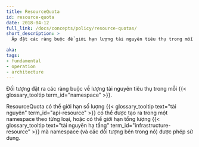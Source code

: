 ```yaml
---
title: ResourceQuota
id: resource-quota
date: 2018-04-12
full_link: /docs/concepts/policy/resource-quotas/
short_description: >
  Áp đặt các ràng buộc để giới hạn lượng tài nguyên tiêu thụ trong mỗi namespace.

aka: 
tags:
- fundamental
- operation
- architecture
---
```

Đối tượng đặt ra các ràng buộc về lượng tài nguyên tiêu thụ trong mỗi {{< glossary_tooltip term_id="namespace" >}}.

<!--more-->

ResourceQuota có thể giới hạn số lượng {{< glossary_tooltip text="tài nguyên" term_id="api-resource" >}}
có thể được tạo ra trong một namespace theo từng loại, hoặc có thể giới hạn 
tổng lượng {{< glossary_tooltip text="tài nguyên hạ tầng" term_id="infrastructure-resource" >}} 
mà namespace (và các đối tượng bên trong nó) được phép sử dụng.
